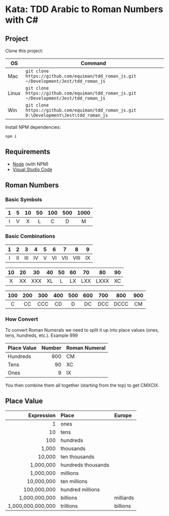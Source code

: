 # Kata: TDD Arabic to Roman Numbers with C# #

## Project ##

Clone this project:

| OS | Command |
| --- | --- |
| Mac |`git clone https://github.com/equiman/tdd_roman_js.git ~/Development/Jest/tdd_roman_js` |
| Linux |`git clone https://github.com/equiman/tdd_roman_js.git ~/Development/Jest/tdd_roman_js` |
| Win |`git clone https://github.com/equiman/tdd_roman_js.git D:\Development\Jest\tdd_roman_js` |

Install NPM dependencies:

`npm i`

## Requirements ##

* [Node](https://nodejs.org/en/) (with NPM)
* [Visual Studio Code](https://code.visualstudio.com/)

## Roman Numbers ##

### Basic Symbols ###

| 1 | 5 | 10 | 50 | 100 | 500 | 1000 |
|:-:|:-:|:--:|:--:|:---:|:---:|:----:|
| I | V | X  | L  | C   | D   | M    |

### Basic Combinations ###

| 1 | 2  | 3   | 4  | 5 | 6  | 7   | 8    | 9  |
|:-:|:--:|:---:|:--:|:-:|:--:|:---:|:----:|:--:|
| I | II | III | IV | V | VI | VII | VIII | IX |

| 10 | 20 | 30  | 40 | 50 | 60 | 70  | 80   | 90 |
|:--:|:--:|:---:|:--:|:--:|:--:|:---:|:----:|:--:|
| X  | XX | XXX | XL | L  | LX | LXX | LXXX | XC |

| 100 | 200 | 300 | 400 | 500 | 600 | 700 | 800  | 900 |
|:---:|:---:|:---:|:---:|:---:|:---:|:---:|:----:|:---:|
| C   | CC  | CCC | CD  | D   | DC  | DCC | DCCC | CM  |

### How Convert ###

To convert Roman Numerals we need to split it up into place values (ones, tens, hundreds, etc.). Example 999

| Place Value | Number | Roman Numeral |
|:------------|-------:|:--------------|
| Hundreds    |    900 | CM            |
| Tens        |     90 | XC            |
| Ones        |      9 | IX            |

You then combine them all together (starting from the top) to get CMXCIX.

## Place Value ##

| Expression        | Place              | Europe    |
|------------------:|:-------------------|:----------|
|                 1 | ones               |           |
|                10 | tens               |           |
|               100 | hundreds           |           |
|             1,000 | thousands          |           |
|            10,000 | ten thousands      |           |
|         1,000,000 | hundreds thousands |           |
|         1,000,000 | millions           |           |
|        10,000,000 | ten millions       |           |
|       100,000,000 | hundred millions   |           |
|     1,000,000,000 | billions           | milliards |
| 1,000,000,000,000 | trillions          | billions  |
